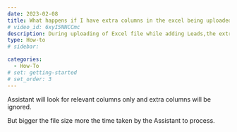 ```yaml
---
date: 2023-02-08
title: What happens if I have extra columns in the excel being uploaded
# video_id: 6xyI5NNCCmc
description: During uploading of Excel file while adding Leads,the extra columns wwill get ignored.
type: How-to
# sidebar:

categories:
  - How-To
# set: getting-started
# set_order: 3
---
```

Assistant will look for relevant columns only and extra columns will be ignored.

But bigger the file size more the time taken by the Assistant to process.